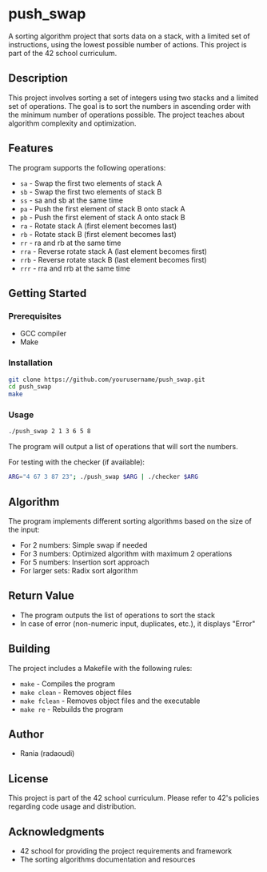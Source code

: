 # push_swap

A sorting algorithm project that sorts data on a stack, with a limited set of instructions, using the lowest possible number of actions. This project is part of the 42 school curriculum.

## Description

This project involves sorting a set of integers using two stacks and a limited set of operations. The goal is to sort the numbers in ascending order with the minimum number of operations possible. The project teaches about algorithm complexity and optimization.

## Features

The program supports the following operations:
- `sa` - Swap the first two elements of stack A
- `sb` - Swap the first two elements of stack B
- `ss` - sa and sb at the same time
- `pa` - Push the first element of stack B onto stack A
- `pb` - Push the first element of stack A onto stack B
- `ra` - Rotate stack A (first element becomes last)
- `rb` - Rotate stack B (first element becomes last)
- `rr` - ra and rb at the same time
- `rra` - Reverse rotate stack A (last element becomes first)
- `rrb` - Reverse rotate stack B (last element becomes first)
- `rrr` - rra and rrb at the same time

## Getting Started

### Prerequisites
- GCC compiler
- Make

### Installation
```bash
git clone https://github.com/yourusername/push_swap.git
cd push_swap
make
```

### Usage
```bash
./push_swap 2 1 3 6 5 8
```
The program will output a list of operations that will sort the numbers.

For testing with the checker (if available):
```bash
ARG="4 67 3 87 23"; ./push_swap $ARG | ./checker $ARG
```

## Algorithm

The program implements different sorting algorithms based on the size of the input:
- For 2 numbers: Simple swap if needed
- For 3 numbers: Optimized algorithm with maximum 2 operations
- For 5 numbers: Insertion sort approach
- For larger sets: Radix sort algorithm

## Return Value
- The program outputs the list of operations to sort the stack
- In case of error (non-numeric input, duplicates, etc.), it displays "Error"

## Building
The project includes a Makefile with the following rules:
- `make` - Compiles the program
- `make clean` - Removes object files
- `make fclean` - Removes object files and the executable
- `make re` - Rebuilds the program

## Author
- Rania (radaoudi)

## License
This project is part of the 42 school curriculum. Please refer to 42's policies regarding code usage and distribution.

## Acknowledgments
- 42 school for providing the project requirements and framework
- The sorting algorithms documentation and resources
